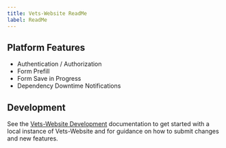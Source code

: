 ```yaml
---
title: Vets-Website ReadMe
label: ReadMe
---
```

## Platform Features

* Authentication / Authorization
* Form Prefill
* Form Save in Progress
* Dependency Downtime Notifications

## Development

See the [Vets-Website Development](./development) documentation to get started with
a local instance of Vets-Website and for guidance on how to submit changes and
new features.
